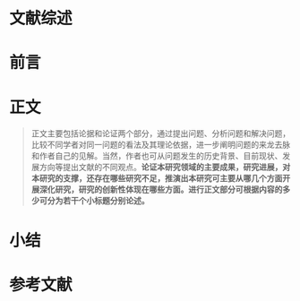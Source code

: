 # 文献综述

# 前言









# 正文

> 正文主要包括论据和论证两个部分，通过提出问题、分析问题和解决问题，比较不同学者对同一问题的看法及其理论依据，进一步阐明问题的来龙去脉和作者自己的见解。当然，作者也可从问题发生的历史背景、目前现状、发展方向等提出文献的不同观点。**论证本研究领域的主要成果，研究进展，对本研究的支撑，还存在哪些研究不足，推演出本研究可主要从哪几个方面开展深化研究，研究的创新性体现在哪些方面。进行正文部分可根据内容的多少可分为若干个小标题分别论述。**













# 小结







# 参考文献
